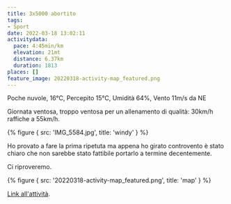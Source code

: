 ```yaml
---
title: 3x5000 abortito
tags:
- Sport
date: 2022-03-18 13:02:11
activitydata:
  pace: 4:45min/km
  elevation: 21mt
  distance: 6.37km
  duration: 1813
places: []
feature_image: 20220318-activity-map_featured.png
---
```


Poche nuvole, 16°C, Percepito 15°C, Umidità 64%, Vento 11m/s da NE

<!--more-->

Giornata ventosa, troppo ventosa per un allenamento di qualità: 30km/h raffiche a 55km/h.

{% figure { src: 'IMG_5584.jpg', title: 'windy' } %}

Ho provato a fare la prima ripetuta ma appena ho girato controvento è stato chiaro che non sarebbe stato fattibile portarlo a termine decentemente.

Ci riproveremo.

{% figure { src: '20220318-activity-map_featured.png', title: 'map' } %}

[Link all'attività](https://strava.com/activities/6842650893).